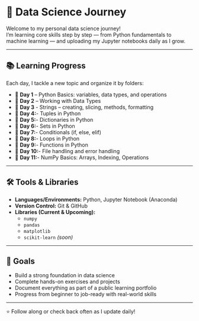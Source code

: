 # 🧠 Data Science Journey

Welcome to my personal data science journey!  
I’m learning core skills step by step — from Python fundamentals to machine learning — and uploading my Jupyter notebooks daily as I grow.

---

## 📚 Learning Progress

Each day, I tackle a new topic and organize it by folders:

- 📁 **Day 1** – Python Basics: variables, data types, and operations  
- 📁 **Day 2** – Working with Data Types  
- 📁 **Day 3** - Strings – creating, slicing, methods, formatting
- 📁 **Day 4:**- Tuples in Python  
- 📁 **Day 5:**- Dictionaries in Python
- 📁 **Day 6:**- Sets in Python
- 📁 **Day 7:**- Conditionals (if, else, elif)
- 📁 **Day 8:**- Loops in Python
- 📁 **Day 9:**- Functions in Python
- 📁 **Day 10:**- File handling and error handling
- 📁 **Day 11:**- NumPy Basics: Arrays, Indexing, Operations
---

## 🛠 Tools & Libraries

- **Languages/Environments:** Python, Jupyter Notebook (Anaconda)
- **Version Control:** Git & GitHub
- **Libraries (Current & Upcoming):**
  - `numpy`
  - `pandas`
  - `matplotlib`
  - `scikit-learn` *(soon)*

---

## 🎯 Goals

- Build a strong foundation in data science
- Complete hands-on exercises and projects
- Document everything as part of a public learning portfolio
- Progress from beginner to job-ready with real-world skills

---

⭐ Follow along or check back often as I update daily!
